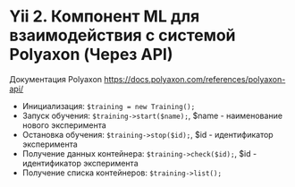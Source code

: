 # Yii 2. Компонент ML для взаимодействия с системой Polyaxon (Через API)
Документация Polyaxon https://docs.polyaxon.com/references/polyaxon-api/

* Инициализация: `$training = new Training();`
* Запуск обучения: `$training->start($name);`, $name - наименование нового эксперимента
* Остановка обучения: `$training->stop($id);`, $id - идентификатор эксперимента
* Получение данных контейнера: `$training->check($id);`, $id - идентификатор эксперимента
* Получение списка контейнеров: `$training->list();`
